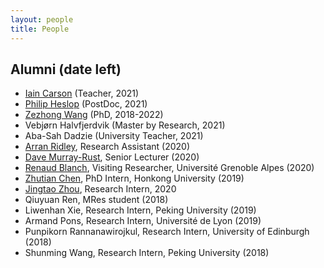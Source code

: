 ```yaml
---
layout: people
title: People
---
```


## Alumni (date left)
- [Iain Carson](https://www.linkedin.com/in/iain-carson/?originalSubdomain=uk) (Teacher, 2021) 
- [Philip Heslop](https://www.northumbria.ac.uk/about-us/our-staff/h/philip-heslop/) (PostDoc, 2021)
- [Zezhong Wang](https://zezhongwang.com) (PhD, 2018-2022)
- Vebjørn Halvfjerdvik (Master by Research, 2021)
- Aba-Sah Dadzie (University Teacher, 2021) 
- [Arran Ridley](https://uclab.fh-potsdam.de/people/arran-ridley/), Research Assistant (2020)
- [Dave Murray-Rust](http://dave.murray-rust.org), Senior Lecturer (2020)
- [Renaud Blanch](http://iihm.imag.fr/en/member/blanch), Visiting Researcher, Université Grenoble Alpes (2020)
- [Zhutian Chen](https://chenzhutian.org/), PhD Intern, Honkong University (2019)
- [Jingtao Zhou](http://www.tzingtao.com), Research Intern, 2020
- Qiuyuan Ren, MRes student (2018)
- Liwenhan Xie, Research Intern, Peking University (2019)
- Armand Pons, Research Intern, Université de Lyon (2019)
- Punpikorn Rannanawirojkul, Research Intern, University of Edinburgh (2018)
- Shunming Wang, Research Intern, Peking University (2018)
